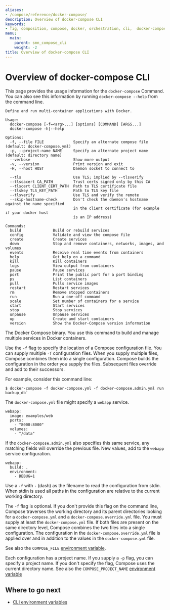 ```yaml
---
aliases:
- /compose/reference/docker-compose/
description: Overview of docker-compose CLI
keywords:
- fig, composition, compose, docker, orchestration, cli,  docker-compose
menu:
  main:
    parent: smn_compose_cli
    weight: -2
title: Overview of docker-compose CLI
---
```


# Overview of docker-compose CLI

This page provides the usage information for the `docker-compose` Command.
You can also see this information by running `docker-compose --help` from the
command line.

```
Define and run multi-container applications with Docker.

Usage:
  docker-compose [-f=<arg>...] [options] [COMMAND] [ARGS...]
  docker-compose -h|--help

Options:
  -f, --file FILE             Specify an alternate compose file (default: docker-compose.yml)
  -p, --project-name NAME     Specify an alternate project name (default: directory name)
  --verbose                   Show more output
  -v, --version               Print version and exit
  -H, --host HOST             Daemon socket to connect to

  --tls                       Use TLS; implied by --tlsverify
  --tlscacert CA_PATH         Trust certs signed only by this CA
  --tlscert CLIENT_CERT_PATH  Path to TLS certificate file
  --tlskey TLS_KEY_PATH       Path to TLS key file
  --tlsverify                 Use TLS and verify the remote
  --skip-hostname-check       Don't check the daemon's hostname against the name specified
                              in the client certificate (for example if your docker host
                              is an IP address)

Commands:
  build              Build or rebuild services
  config             Validate and view the compose file
  create             Create services
  down               Stop and remove containers, networks, images, and volumes
  events             Receive real time events from containers
  help               Get help on a command
  kill               Kill containers
  logs               View output from containers
  pause              Pause services
  port               Print the public port for a port binding
  ps                 List containers
  pull               Pulls service images
  restart            Restart services
  rm                 Remove stopped containers
  run                Run a one-off command
  scale              Set number of containers for a service
  start              Start services
  stop               Stop services
  unpause            Unpause services
  up                 Create and start containers
  version            Show the Docker-Compose version information

```

The Docker Compose binary. You use this command to build and manage multiple
services in Docker containers.

Use the `-f` flag to specify the location of a Compose configuration file. You
can supply multiple `-f` configuration files. When you supply multiple files,
Compose combines them into a single configuration. Compose builds the
configuration in the order you supply the files. Subsequent files override and
add to their successors.

For example, consider this command line:

```
$ docker-compose -f docker-compose.yml -f docker-compose.admin.yml run backup_db`
```

The `docker-compose.yml` file might specify a `webapp` service.

```
webapp:
  image: examples/web
  ports:
    - "8000:8000"
  volumes:
    - "/data"
```

If the `docker-compose.admin.yml` also specifies this same service, any matching
fields will override the previous file. New values, add to the `webapp` service
configuration.

```
webapp:
  build: .
  environment:
    - DEBUG=1
```

Use a `-f` with `-` (dash) as the filename to read the configuration from
stdin. When stdin is used all paths in the configuration are
relative to the current working directory.

The `-f` flag is optional. If you don't provide this flag on the command line,
Compose traverses the working directory and its parent directories looking for a
`docker-compose.yml` and a `docker-compose.override.yml` file. You must
supply at least the `docker-compose.yml` file. If both files are present on the
same directory level, Compose combines the two files into a single configuration.
The configuration in the `docker-compose.override.yml` file is applied over and
in addition to the values in the `docker-compose.yml` file.

See also the `COMPOSE_FILE` [environment variable](envvars.md#compose-file).

Each configuration has a project name. If you supply a `-p` flag, you can
specify a project name. If you don't specify the flag, Compose uses the current
directory name. See also the `COMPOSE_PROJECT_NAME` [environment variable](
envvars.md#compose-project-name)


## Where to go next

* [CLI environment variables](envvars.md)
